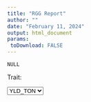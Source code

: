 ```yaml
---
title: "RGG Report"
author: ""
date: "February 11, 2024"
output: html_document
params:
 toDownload: FALSE
---
```






<!-- END of setup chunk -->


```
NULL
```





<!--html_preserve--><div class="datatables html-widget html-widget-output shiny-report-size html-fill-item" id="rggApp_1-outc88d772357dd7c31" style="width:100%;height:auto;"></div><!--/html_preserve-->

<!--html_preserve--><div class="form-group shiny-input-container">
<label class="control-label" id="rggApp_1-traitSta3-label" for="rggApp_1-traitSta3">Trait:</label>
<div>
<select id="rggApp_1-traitSta3" class="shiny-input-select"><option value="YLD_TON" selected>YLD_TON</option></select>
<script type="application/json" data-for="rggApp_1-traitSta3" data-nonempty="">{"plugins":["selectize-plugin-a11y"]}</script>
</div>
</div><!--/html_preserve-->

<!--html_preserve--><div class="plotly html-widget html-widget-output shiny-report-size shiny-report-theme html-fill-item" id="rggApp_1-out3d47e070807d93d5" style="width:100%;height:400px;"></div><!--/html_preserve-->
